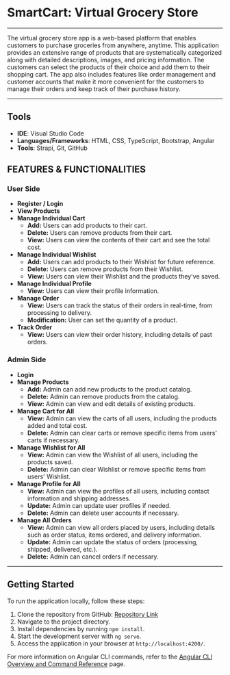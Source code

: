 # SmartCart: Virtual Grocery Store

---

The virtual grocery store app is a web-based platform that enables customers to purchase groceries from anywhere, anytime. This application provides an extensive range of products that are systematically categorized along with detailed descriptions, images, and pricing information. The customers can select the products of their choice and add them to their shopping cart. The app also includes features like order management and customer accounts that make it more convenient for the customers to manage their orders and keep track of their purchase history.

---

## Tools
- **IDE**: Visual Studio Code
- **Languages/Frameworks**: HTML, CSS, TypeScript, Bootstrap, Angular
- **Tools**: Strapi, Git, GitHub


## FEATURES & FUNCTIONALITIES

### User Side

- **Register / Login**
- **View Products**
- **Manage Individual Cart**
  - **Add:** Users can add products to their cart.
  - **Delete:** Users can remove products from their cart.
  - **View:** Users can view the contents of their cart and see the total cost.
- **Manage Individual Wishlist**
  - **Add:** Users can add products to their Wishlist for future reference.
  - **Delete:** Users can remove products from their Wishlist.
  - **View:** Users can view their Wishlist and the products they've saved.
- **Manage Individual Profile**
  - **View:** Users can view their profile information.
- **Manage Order**
  - **View:** Users can track the status of their orders in real-time, from processing to delivery.
  - **Modification:** User can set the quantity of a product.
- **Track Order**
  - **View:** Users can view their order history, including details of past orders.

### Admin Side

- **Login**
- **Manage Products**
  - **Add:** Admin can add new products to the product catalog.
  - **Delete:** Admin can remove products from the catalog.
  - **View:** Admin can view and edit details of existing products.
- **Manage Cart for All**
  - **View:** Admin can view the carts of all users, including the products added and total cost.
  - **Delete:** Admin can clear carts or remove specific items from users' carts if necessary.
- **Manage Wishlist for All**
  - **View:** Admin can view the Wishlist of all users, including the products saved.
  - **Delete:** Admin can clear Wishlist or remove specific items from users' Wishlist.
- **Manage Profile for All**
  - **View:** Admin can view the profiles of all users, including contact information and shipping addresses.
  - **Update:** Admin can update user profiles if needed.
  - **Delete:** Admin can delete user accounts if necessary.
- **Manage All Orders**
  - **View:** Admin can view all orders placed by users, including details such as order status, items ordered, and delivery information.
  - **Update:** Admin can update the status of orders (processing, shipped, delivered, etc.).
  - **Delete:** Admin can cancel orders if necessary.

---

## Getting Started

To run the application locally, follow these steps:

1. Clone the repository from GitHub: [Repository Link](https://github.com/ravi-patel57144/SmartCart_OnlineGroceryStore.git)
2. Navigate to the project directory.
3. Install dependencies by running `npm install`.
4. Start the development server with `ng serve`.
5. Access the application in your browser at `http://localhost:4200/`.

For more information on Angular CLI commands, refer to the [Angular CLI Overview and Command Reference](https://angular.io/cli) page.
